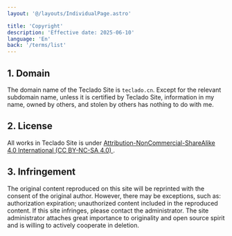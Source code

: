 ```yaml
---
layout: '@/layouts/IndividualPage.astro'

title: 'Copyright'
description: 'Effective date: 2025-06-10'
language: 'En'
back: '/terms/list'
---
```


## 1. **Domain**

The domain name of the Teclado Site is `teclado.cn`. Except for the relevant subdomain name, unless it is certified by Teclado Site, information in my name, owned by others, and stolen by others has nothing to do with me.

## 2. **License**

All works in Teclado Site is under [Attribution-NonCommercial-ShareAlike 4.0 International (CC BY-NC-SA 4.0) ](https://creativecommons.org/licenses/by-nc-sa/4.0/).


## 3. **Infringement**

The original content reproduced on this site will be reprinted with the consent of the original author. However, there may be exceptions, such as: authorization expiration; unauthorized content included in the reproduced content. If this site infringes, please contact the administrator. The site administrator attaches great importance to originality and open source spirit and is willing to actively cooperate in deletion.

